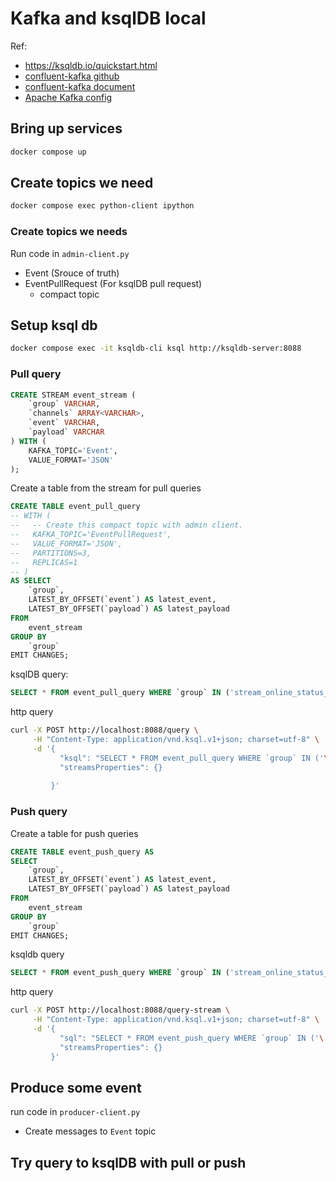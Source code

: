 # Kafka and ksqlDB local
Ref: 
- https://ksqldb.io/quickstart.html
- [confluent-kafka github](https://github.com/confluentinc/confluent-kafka-python?tab=readme-ov-file)
- [confluent-kafka document](https://docs.confluent.io/platform/current/clients/confluent-kafka-python/html/index.html)
- [Apache Kafka config](https://kafka.apache.org/documentation.html#consumerconfigs)


## Bring up services
```sh
docker compose up 
```


## Create topics we need
```sh
docker compose exec python-client ipython
```

### Create topics we needs
Run code in `admin-client.py`
- Event (Srouce of truth)
- EventPullRequest (For ksqlDB pull request)
  - compact topic


## Setup ksql db
```sh
docker compose exec -it ksqldb-cli ksql http://ksqldb-server:8088
```

### Pull query
```sql
CREATE STREAM event_stream (
    `group` VARCHAR,
    `channels` ARRAY<VARCHAR>,
    `event` VARCHAR,
    `payload` VARCHAR
) WITH (
    KAFKA_TOPIC='Event',
    VALUE_FORMAT='JSON'
);
```

Create a table from the stream for pull queries
```sql
CREATE TABLE event_pull_query 
-- WITH (
--   -- Create this compact topic with admin client.
--   KAFKA_TOPIC='EventPullRequest',
--   VALUE_FORMAT='JSON',
--   PARTITIONS=3,
--   REPLICAS=1
-- )
AS SELECT
    `group`,
    LATEST_BY_OFFSET(`event`) AS latest_event,
    LATEST_BY_OFFSET(`payload`) AS latest_payload
FROM
    event_stream
GROUP BY
    `group`
EMIT CHANGES;
```

ksqlDB query:
```sql
SELECT * FROM event_pull_query WHERE `group` IN ('stream_online_status_ABC', 'user_online_status_ABC');
```

http query
```sh
curl -X POST http://localhost:8088/query \
     -H "Content-Type: application/vnd.ksql.v1+json; charset=utf-8" \
     -d '{
           "ksql": "SELECT * FROM event_pull_query WHERE `group` IN ('\''stream_online_status_ABC'\'', '\''user_online_status_ABC'\'');",
           "streamsProperties": {}
   
         }'
```

### Push query
Create a table for push queries
```sql
CREATE TABLE event_push_query AS
SELECT 
    `group`, 
    LATEST_BY_OFFSET(`event`) AS latest_event, 
    LATEST_BY_OFFSET(`payload`) AS latest_payload
FROM 
    event_stream
GROUP BY 
    `group`
EMIT CHANGES;
```

ksqldb query

```sql
SELECT * FROM event_push_query WHERE `group` IN ('stream_online_status_ABC', 'user_online_status_ABC') EMIT CHANGES;
```

http query
```sh
curl -X POST http://localhost:8088/query-stream \
     -H "Content-Type: application/vnd.ksql.v1+json; charset=utf-8" \
     -d '{
           "sql": "SELECT * FROM event_push_query WHERE `group` IN ('\''stream_online_status_ABC'\'', '\''user_online_status_ABC'\'') EMIT CHANGES;",
           "streamsProperties": {}
         }'
```


## Produce some event
run code in `producer-client.py`
- Create messages to `Event` topic

## Try query to ksqlDB with pull or push
